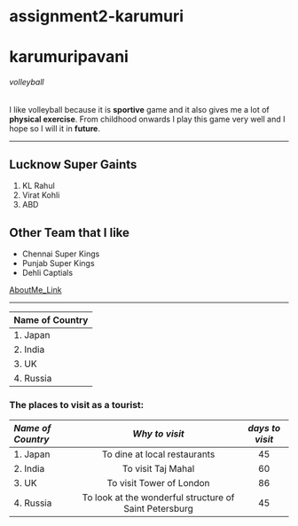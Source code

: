 # assignment2-karumuri
# karumuripavani
###### volleyball
I like volleyball because it is **sportive** game and it also gives me a lot of **physical exercise**. From childhood onwards I play this game very well and I hope so I will it in **future**.

---

## Lucknow Super Gaints

1. KL Rahul
2. Virat Kohli
3. ABD

## Other Team that I like

* Chennai Super Kings
* Punjab Super Kings
* Dehli Captials

[AboutMe_Link](AboutMe.md)

---
|  Name of Country  |
| :------------ | 
| 1. Japan    |
| 2. India  |
| 3. UK        |
| 4. Russia          |

### The places to visit as a tourist:

|  *Name of Country*  | *Why to visit* | *days to visit*|
| :------------ | :------------: | :------------: |
| 1. Japan    | To dine at local restaurants   | 45 |
| 2. India          | To visit Taj Mahal   | 60 |
| 3. UK        | To visit Tower of London   | 86 |
| 4. Russia         |  To look at the wonderful structure of Saint Petersburg | 45 |
